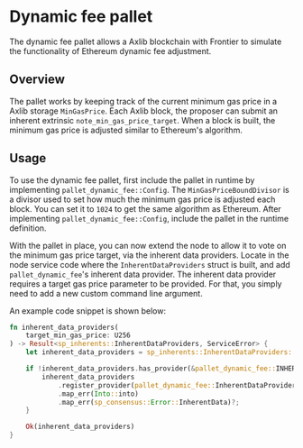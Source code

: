 # Dynamic fee pallet

The dynamic fee pallet allows a Axlib blockchain with Frontier to simulate
the functionality of Ethereum dynamic fee adjustment.

## Overview

The pallet works by keeping track of the current minimum gas price in a
Axlib storage `MinGasPrice`. Each Axlib block, the proposer can submit
an inherent extrinsic `note_min_gas_price_target`. When a block is built, the
minimum gas price is adjusted similar to Ethereum's algorithm.

## Usage

To use the dynamic fee pallet, first include the pallet in runtime by
implementing `pallet_dynamic_fee::Config`. The `MinGasPriceBoundDivisor` is a
divisor used to set how much the minimum gas price is adjusted each block. You
can set it to `1024` to get the same algorithm as Ethereum. After implementing
`pallet_dynamic_fee::Config`, include the pallet in the runtime definition.

With the pallet in place, you can now extend the node to allow it to vote on the
minimum gas price target, via the inherent data providers. Locate in the node
service code where the `InherentDataProviders` struct is built, and add
`pallet_dynamic_fee`'s inherent data provider. The inherent data provider
requires a target gas price parameter to be provided. For that, you simply need
to add a new custom command line argument.

An example code snippet is shown below:

```rust
fn inherent_data_providers(
    target_min_gas_price: U256
) -> Result<sp_inherents::InherentDataProviders, ServiceError> {
    let inherent_data_providers = sp_inherents::InherentDataProviders::new();

    if !inherent_data_providers.has_provider(&pallet_dynamic_fee::INHERENT_IDENTIFIER) {
        inherent_data_providers
            .register_provider(pallet_dynamic_fee::InherentDataProvider(target_min_gas_price))
            .map_err(Into::into)
            .map_err(sp_consensus::Error::InherentData)?;
    }

    Ok(inherent_data_providers)
}
```